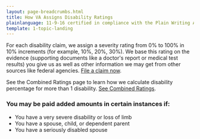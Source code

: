 ```yaml
---
layout: page-breadcrumbs.html
title: How VA Assigns Disability Ratings
plainlanguage: 11-9-16 certified in compliance with the Plain Writing Act
template: 1-topic-landing
---
```


For each disability claim, we assign a severity rating from 0% to 100% in 10% increments (for example, 10%, 20%, 30%). We base this rating on the evidence (supporting documents like a doctor's report or medical test results) you give us as well as other information we may get from other sources like federal agencies. [File a claim now](/disability-benefits/apply-for-benefits/).

See the Combined Ratings page to learn how we calculate disability percentage for more than 1 disability. [See Combined Ratings](http://www.benefits.va.gov/COMPENSATION/rates-index.asp#combined).

### You may be paid added amounts in certain instances if:

-	You have a very severe disability or loss of limb
-	You have a spouse, child, or dependent parent
-	You have a seriously disabled spouse
